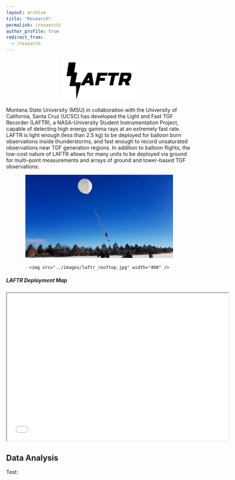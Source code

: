 ```yaml
---
layout: archive
title: "Research"
permalink: /research/
author_profile: true
redirect_from:
  - /research
---
```



<div style="text-align:center">
    <img src = "../images/LAFTR_logo.png" width = "200" />      
</div>

Montana State University (MSU) in collaboration with the University of California, Santa Cruz (UCSC) has developed the Light and Fast TGF Recorder (LAFTR), a NASA-University Student Instrumentation Project, capable of detecting high energy gamma rays at an extremely fast rate. LAFTR is light enough (less than 2.5 kg) to be deployed for balloon born observations inside thunderstorms, and fast enough to record unsaturated observations near TGF generation regions. In addition to balloon flights, the low-cost nature of LAFTR allows for many units to be deployed via ground for multi-point measurements and arrays of ground and tower-based TGF observations.

<div style="text-align:center">
    <img src="../images/laftr_balloon1.jpg" width="400" />  
 
    <img src="../images/laftr_rooftop.jpg" width="400" />
    
</div>



##### LAFTR Deployment Map
<div style="text-align:center">
<iframe src="../files/m_2.html" name="LAFTR map" height="400" width="600">You need a Frames Capable browser to view this content.</iframe>  
</div>



<!--
<div class="row">
  <div class="column">
    <img src="../images/LAFTR_logo.png" alt="Snow" style="width:30%">
  </div>
  <div class="column">
    <img src="../images/laftr_balloon1.jpg" alt="Forest" style="width:30%">
  </div>
  <div class="column">
    <img src="../images/laftr_rooftop.jpg" alt="Mountains" style="width:30%">
  </div>
</div>
-->
## Data Analysis
Test:

<script type='text/javascript' src='https://10az.online.tableau.com/javascripts/api/viz_v1.js'></script><div class='tableauPlaceholder' style='width: 1000px; height: 650px;'><object class='tableauViz' width='1000' height='650' style='display:none;'><param name='host_url' value='https%3A%2F%2F10az.online.tableau.com%2F' /> <param name='embed_code_version' value='3' /> <param name='site_root' value='&#47;t&#47;reyannlarkey' /><param name='name' value='MEP_Analysis&#47;Dashboard2&#47;ffa938c5-e99d-4707-87bd-2634e90fb547&#47;19bf88e2-fb2b-470a-b8dd-df0d9deabc45' /><param name='tabs' value='yes' /><param name='toolbar' value='yes' /><param name='showAppBanner' value='false' /></object></div>
<!--
<div style="text-align:center"><img src="../images/map.gif"  style="width: 500px;"/></div>


### Test Interactive Plot
<iframe src="../files/flowers.html"
    sandbox="allow-same-origin allow-scripts"
    width="100%"
    height="600"
    scrolling="yes"
    seamless="seamless"
    frameborder="0">
</iframe>

## Research Interests
<div style="text-align:center"><img src="../images/map.gif"  style="width: 500px;"/></div>
-->
